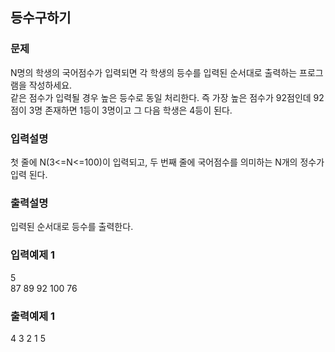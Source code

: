## 등수구하기
### 문제
N명의 학생의 국어점수가 입력되면 각 학생의 등수를 입력된 순서대로 출력하는 프로그램을 
작성하세요. <br>
같은 점수가 입력될 경우 높은 등수로 동일 처리한다. 즉 가장 높은 점수가 92점인데 92점이 
3명 존재하면 1등이 3명이고 그 다음 학생은 4등이 된다.
###  입력설명
첫 줄에 N(3<=N<=100)이 입력되고, 두 번째 줄에 국어점수를  의미하는 N개의 정수가 입력
된다. 
### 출력설명
입력된 순서대로 등수를 출력한다.
###  입력예제 1                                   
5<br>
 87 89 92 100 76
### 출력예제 1
 4 3 2 1 5
